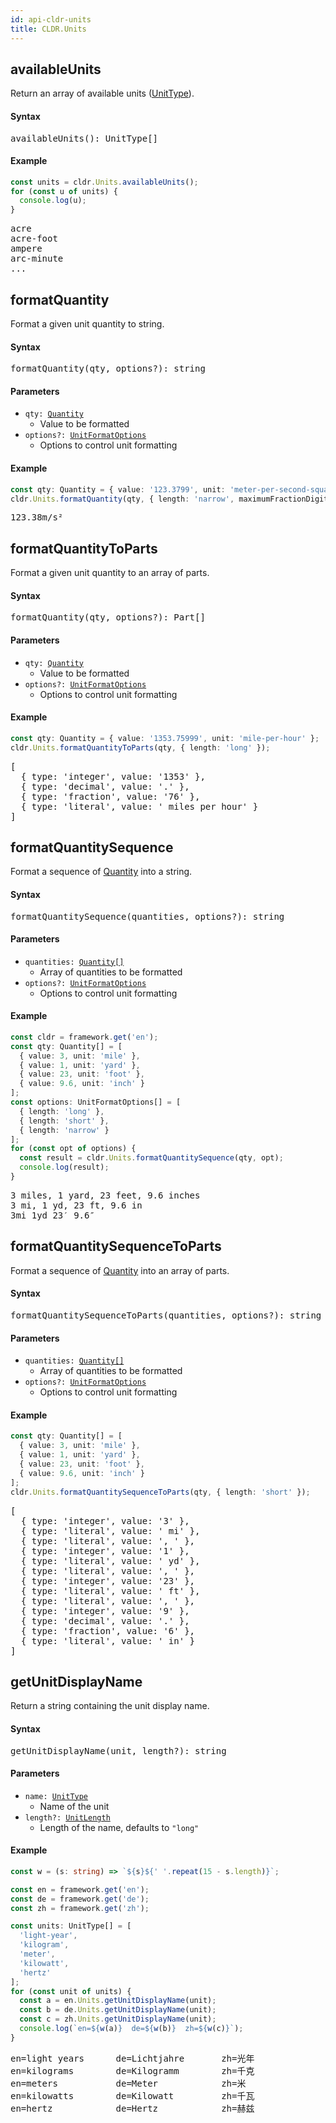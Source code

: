 ```yaml
---
id: api-cldr-units
title: CLDR.Units
---
```


## availableUnits

Return an array of available units ([UnitType](api-unittype.html)).

#### Syntax
<pre class="syntax">
availableUnits(): UnitType[]
</pre>

#### Example

```typescript
const units = cldr.Units.availableUnits();
for (const u of units) {
  console.log(u);
}
```

<pre class="output">
acre
acre-foot
ampere
arc-minute
...
</pre>


## formatQuantity

Format a given unit quantity to string.

#### Syntax
<pre class="syntax">
formatQuantity(qty, options?): string
</pre>

#### Parameters
  - <code class="def">qty: <span>[Quantity](api-quantity.html)</span></code>
    - Value to be formatted
  - <code class="def">options?: <span>[UnitFormatOptions](api-unitformatoptions.html)</span></code>
    - Options to control unit formatting

#### Example

```typescript
const qty: Quantity = { value: '123.3799', unit: 'meter-per-second-squared' };
cldr.Units.formatQuantity(qty, { length: 'narrow', maximumFractionDigits: 2 });
```

<pre class="output">
123.38m/s²
</pre>


## formatQuantityToParts

Format a given unit quantity to an array of parts.

#### Syntax
<pre class="syntax">
formatQuantity(qty, options?): Part[]
</pre>

#### Parameters
  - <code class="def">qty: <span>[Quantity](api-quantity.html)</span></code>
    - Value to be formatted
  - <code class="def">options?: <span>[UnitFormatOptions](api-unitformatoptions.html)</span></code>
    - Options to control unit formatting

#### Example

```typescript
const qty: Quantity = { value: '1353.75999', unit: 'mile-per-hour' };
cldr.Units.formatQuantityToParts(qty, { length: 'long' });
```

<pre class="output">
[
  { type: 'integer', value: '1353' },
  { type: 'decimal', value: '.' },
  { type: 'fraction', value: '76' },
  { type: 'literal', value: ' miles per hour' }
]
</pre>


## formatQuantitySequence

Format a sequence of [Quantity](api-quantity.html) into a string.

#### Syntax

<pre class="syntax">
formatQuantitySequence(quantities, options?): string
</pre>

#### Parameters
  - <code class="def">quantities: <span>[Quantity[]](api-quantity.html)</span></code>
    - Array of quantities to be formatted
  - <code class="def">options?: <span>[UnitFormatOptions](api-unitformatoptions.html)</span></code>
    - Options to control unit formatting

#### Example

```typescript
const cldr = framework.get('en');
const qty: Quantity[] = [
  { value: 3, unit: 'mile' },
  { value: 1, unit: 'yard' },
  { value: 23, unit: 'foot' },
  { value: 9.6, unit: 'inch' }
];
const options: UnitFormatOptions[] = [
  { length: 'long' },
  { length: 'short' },
  { length: 'narrow' }
];
for (const opt of options) {
  const result = cldr.Units.formatQuantitySequence(qty, opt);
  console.log(result);
}
```

<pre class="output">
3 miles, 1 yard, 23 feet, 9.6 inches
3 mi, 1 yd, 23 ft, 9.6 in
3mi 1yd 23′ 9.6″
</pre>

## formatQuantitySequenceToParts

Format a sequence of [Quantity](api-quantity.html) into an array of parts.

#### Syntax

<pre class="syntax">
formatQuantitySequenceToParts(quantities, options?): string
</pre>

#### Parameters
  - <code class="def">quantities: <span>[Quantity[]](api-quantity.html)</span></code>
    - Array of quantities to be formatted
  - <code class="def">options?: <span>[UnitFormatOptions](api-unitformatoptions.html)</span></code>
    - Options to control unit formatting

#### Example

```typescript
const qty: Quantity[] = [
  { value: 3, unit: 'mile' },
  { value: 1, unit: 'yard' },
  { value: 23, unit: 'foot' },
  { value: 9.6, unit: 'inch' }
];
cldr.Units.formatQuantitySequenceToParts(qty, { length: 'short' });
```

<pre class="output">
[
  { type: 'integer', value: '3' },
  { type: 'literal', value: ' mi' },
  { type: 'literal', value: ', ' },
  { type: 'integer', value: '1' },
  { type: 'literal', value: ' yd' },
  { type: 'literal', value: ', ' },
  { type: 'integer', value: '23' },
  { type: 'literal', value: ' ft' },
  { type: 'literal', value: ', ' },
  { type: 'integer', value: '9' },
  { type: 'decimal', value: '.' },
  { type: 'fraction', value: '6' },
  { type: 'literal', value: ' in' }
]
</pre>

## getUnitDisplayName

Return a string containing the unit display name.

#### Syntax

<pre class="syntax">
getUnitDisplayName(unit, length?): string
</pre>

#### Parameters
  - <code class="def">name: <span>[UnitType](api-unittype.html)</span></code>
    - Name of the unit
  - <code class="def">length?: <span>[UnitLength](api-unitlength.html)</span></code>
    - Length of the name, defaults to `"long"`

#### Example

```typescript
const w = (s: string) => `${s}${' '.repeat(15 - s.length)}`;

const en = framework.get('en');
const de = framework.get('de');
const zh = framework.get('zh');

const units: UnitType[] = [
  'light-year',
  'kilogram',
  'meter',
  'kilowatt',
  'hertz'
];
for (const unit of units) {
  const a = en.Units.getUnitDisplayName(unit);
  const b = de.Units.getUnitDisplayName(unit);
  const c = zh.Units.getUnitDisplayName(unit);
  console.log(`en=${w(a)}  de=${w(b)}  zh=${w(c)}`);
}
```

<pre class="output">
en=light years      de=Lichtjahre       zh=光年
en=kilograms        de=Kilogramm        zh=千克
en=meters           de=Meter            zh=米
en=kilowatts        de=Kilowatt         zh=千瓦
en=hertz            de=Hertz            zh=赫兹
</pre>